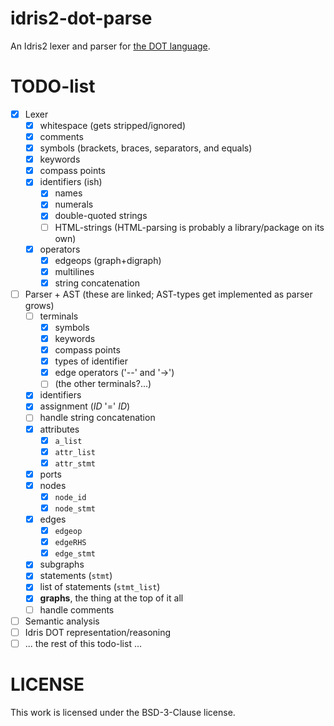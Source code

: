 # idris2-dot-parse

An Idris2 lexer and parser for
[the DOT language](https://graphviz.org/doc/info/lang.html).

# TODO-list

- [x] Lexer
  - [x] whitespace (gets stripped/ignored)
  - [x] comments
  - [x] symbols (brackets, braces, separators, and equals)
  - [x] keywords
  - [x] compass points
  - [x] identifiers (ish)
    - [x] names
    - [x] numerals
    - [x] double-quoted strings
    - [ ] HTML-strings (HTML-parsing is probably a library/package on its own)
  - [x] operators
    - [x] edgeops (graph+digraph)
    - [x] multilines
    - [x] string concatenation
- [ ] Parser + AST (these are linked; AST-types get implemented as parser grows)
  - [ ] terminals
    - [x] symbols
    - [x] keywords
    - [x] compass points
    - [x] types of identifier
    - [x] edge operators ('--' and '->')
    - [ ] (the other terminals?...)
  - [x] identifiers
  - [x] assignment (_ID_ '=' _ID_)
  - [ ] handle string concatenation
  - [x] attributes
    - [x] `a_list`
    - [x] `attr_list`
    - [x] `attr_stmt`
  - [x] ports
  - [x] nodes
    - [x] `node_id`
    - [x] `node_stmt`
  - [x] edges
    - [x] `edgeop`
    - [x] `edgeRHS`
    - [x] `edge_stmt`
  - [x] subgraphs
  - [x] statements (`stmt`)
  - [x] list of statements (`stmt_list`)
  - [x] **graphs**, the thing at the top of it all
  - [ ] handle comments
- [ ] Semantic analysis
- [ ] Idris DOT representation/reasoning
- [ ] ... the rest of this todo-list ...

# LICENSE

This work is licensed under the BSD-3-Clause license.

